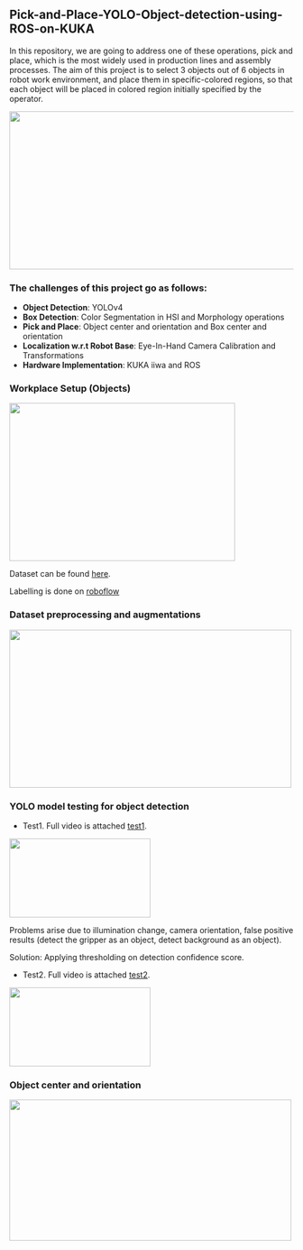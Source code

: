 ## Pick-and-Place-YOLO-Object-detection-using-ROS-on-KUKA
In this repository, we are going to address one of these operations, pick and place, which is the most widely used in production lines and assembly processes.
The aim of this project is to select 3 objects out of 6 objects in robot work environment, and place them in specific-colored regions, so that each object will be placed in
colored region initially specified by the operator.

<p align="left"><img src="https://user-images.githubusercontent.com/90580636/162748319-1fc91285-5d85-4501-b2fd-9bae62f6d7af.png" width="600" height="280" /></p>


### The challenges of this project go as follows:
- **Object Detection**: YOLOv4 
- **Box Detection**: Color Segmentation in HSI and Morphology operations
- **Pick and Place**: Object center and orientation and Box center and orientation
- **Localization w.r.t Robot Base**: Eye-In-Hand Camera Calibration and Transformations
- **Hardware Implementation**: KUKA iiwa and ROS

### Workplace Setup (Objects)
<p align="left"><img src="https://user-images.githubusercontent.com/90580636/162749872-b8e22f37-6889-4952-b363-8e2a41be1263.png" width="400" height="280" /></p>

Dataset can be found [here](https://drive.google.com/drive/folders/1f0c6RHHA6wQWN_TKWIUymxcq18y4UrNl?usp=sharing). 

Labelling is done on [roboflow](https://roboflow.com/)

### Dataset preprocessing and augmentations 
<p align="left"><img src="https://user-images.githubusercontent.com/90580636/162843034-79c7fc70-a615-4cde-a105-39089ea2c5f3.png" width="500" height="280" /></p>

### YOLO model testing for object detection
- Test1. Full video is attached [test1](https://drive.google.com/file/d/1i6OHv5xaYZdAKVNJCA2oywVlVbPEVjBz/view?usp=sharing).
<p align="left"><img src="https://user-images.githubusercontent.com/90580636/162844006-b72dc54b-8f00-44b7-b4e8-284ade53c485.gif" width="250" height="140" /></p>
                                    
Problems arise due to illumination change, camera orientation, false positive results (detect the gripper as an object, detect background as an object).  

Solution: Applying thresholding on detection confidence score.

- Test2. Full video is attached [test2](https://drive.google.com/file/d/1ancea1p9NzBAG7z_7wcQ2mSaT_crPq88/view?usp=sharing).
<p align="left"><img src="https://user-images.githubusercontent.com/90580636/162844601-5b23ccc4-eaec-4402-b841-1047a62ac1ee.gif" width="250" height="140" /></p>

### Object center and orientation 
<p align="left"><img src="https://user-images.githubusercontent.com/90580636/162844828-a24be0e2-37f9-4fe2-b5c4-9c12115d80aa.png" width="500" height="250" /></p>
